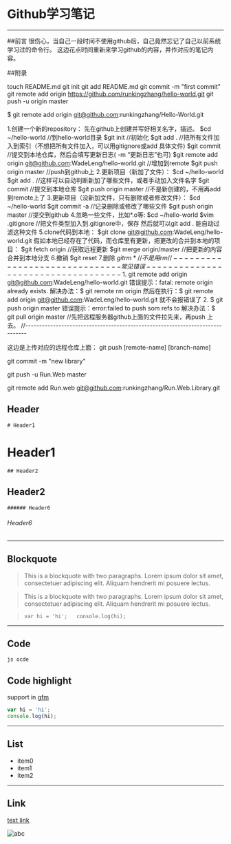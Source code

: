 # Github学习笔记
---
##前言
很伤心，当自己一段时间不使用github后，自己竟然忘记了自己以前系统学习过的命令行。
这边花点时间重新来学习github的内容，并作对应的笔记内容。

##附录

touch README.md
git init
git add README.md
git commit -m "first commit"
git remote add origin https://github.com/runkingzhang/hello-world.git
git push -u origin master


$ git remote add origin git@github.com:runkingzhang/Hello-World.git

1.创建一个新的repository：
先在github上创建并写好相关名字，描述。
$cd ~/hello-world        //到hello-world目录
$git init                     //初始化
$git add .                   //把所有文件加入到索引（不想把所有文件加入，可以用gitignore或add 具体文件)
$git commit               //提交到本地仓库，然后会填写更新日志( -m “更新日志”也可)
$git remote add origin git@github.com:WadeLeng/hello-world.git        //增加到remote
$git push origin master    //push到github上
2.更新项目（新加了文件）：
$cd ~/hello-world
$git add .                  //这样可以自动判断新加了哪些文件，或者手动加入文件名字
$git commit              //提交到本地仓库
$git push origin master    //不是新创建的，不用再add 到remote上了
3.更新项目（没新加文件，只有删除或者修改文件）：
$cd ~/hello-world
$git commit -a          //记录删除或修改了哪些文件
$git push origin master  //提交到github
4.忽略一些文件，比如*.o等:
$cd ~/hello-world
$vim .gitignore     //把文件类型加入到.gitignore中，保存
然后就可以git add . 能自动过滤这种文件
5.clone代码到本地：
$git clone git@github.com:WadeLeng/hello-world.git
假如本地已经存在了代码，而仓库里有更新，把更改的合并到本地的项目：
$git fetch origin    //获取远程更新
$git merge origin/master //把更新的内容合并到本地分支
6.撤销
$git reset
7.删除
$git rm  * // 不是用rm
//------------------------------常见错误-----------------------------------
1.$ git remote add origin git@github.com:WadeLeng/hello-world.git
 错误提示：fatal: remote origin already exists.
 解决办法：$ git remote rm origin
 然后在执行：$ git remote add origin git@github.com:WadeLeng/hello-world.git 就不会报错误了
 2. $ git push origin master
 错误提示：error:failed to push som refs to
 解决办法：$ git pull origin master //先把远程服务器github上面的文件拉先来，再push 上去。
//------------------------------------------------------------------------------


这边是上传对应的远程仓库上面：
git push [remote-name] [branch-name]

git commit -m "new library"

git push -u Run.Web master


git remote add Run.web  git@github.com:runkingzhang/Run.Web.Library.git






## Header

`# Header1`
# Header1

`## Header2`
## Header2

`###### Header6`
###### Header6

---

## Blockquote

> This is a blockquote with two paragraphs. Lorem ipsum dolor sit amet,
> consectetuer adipiscing elit. Aliquam hendrerit mi posuere lectus.


> This is a blockquote with two paragraphs. Lorem ipsum dolor sit amet, consectetuer adipiscing elit. Aliquam hendrerit mi posuere lectus.


> `var hi = 'hi';  
console.log(hi);`

---

## Code

    js ocde

## Code highlight

support in [gfm](https://github.com/mojombo/github-flavored-markdown)

```js  
var hi = 'hi';  
console.log(hi);
```

---

## List

- item0
- item1
- item2

---

## Link

[text link](http://abc)

![abc](http://www.baidu.com/img/baidu_sylogo1.gif "cool")